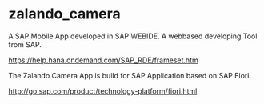 # zalando_camera
A SAP Mobile App developed in SAP WEBIDE. A webbased developing Tool from SAP.

https://help.hana.ondemand.com/SAP_RDE/frameset.htm

The Zalando Camera App is build for SAP Application based on SAP Fiori.

http://go.sap.com/product/technology-platform/fiori.html

